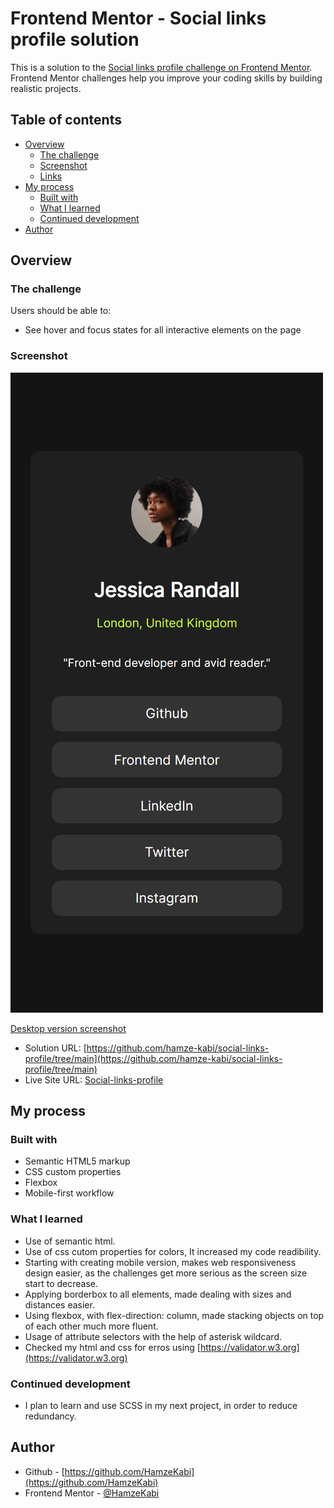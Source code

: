 # Frontend Mentor - Social links profile solution

This is a solution to the [Social links profile challenge on Frontend Mentor](https://www.frontendmentor.io/challenges/social-links-profile-UG32l9m6dQ). Frontend Mentor challenges help you improve your coding skills by building realistic projects. 

## Table of contents

- [Overview](#overview)
  - [The challenge](#the-challenge)
  - [Screenshot](#screenshot)
  - [Links](#links)
- [My process](#my-process)
  - [Built with](#built-with)
  - [What I learned](#what-i-learned)
  - [Continued development](#continued-development)
- [Author](#author)

## Overview

### The challenge

Users should be able to:

- See hover and focus states for all interactive elements on the page

### Screenshot

![Mobile version screenshot](https://github.com/hamze-kabi/social-links-profile/blob/main/social%20links%20profile%20-%20mobile%20version%20screenshot%20-%20frontendmentor.html.png)

[Desktop version screenshot](https://github.com/hamze-kabi/social-links-profile/blob/main/social%20links%20profile%20-%20desktop%20version%20screenshot%20-%20frontendmentor.html.png)


- Solution URL: [https://github.com/hamze-kabi/social-links-profile/tree/main](https://github.com/hamze-kabi/social-links-profile/tree/main)
- Live Site URL: [Social-links-profile](https://hamze-kabi.github.io/Social-links-profile/)

## My process

### Built with

- Semantic HTML5 markup
- CSS custom properties
- Flexbox
- Mobile-first workflow


### What I learned

- Use of semantic html.
- Use of css cutom properties for colors, It increased my code readibility.
- Starting with creating mobile version, makes web responsiveness design easier, as the challenges get more serious as the screen size start to decrease.
- Applying borderbox to all elements, made dealing with sizes and distances easier.
- Using flexbox, with flex-direction: column, made stacking objects on top of each other much more fluent.
- Usage of attribute selectors with the help of asterisk wildcard.
- Checked my html and css for erros using [https://validator.w3.org](https://validator.w3.org)


### Continued development

- I plan to learn and use SCSS in my next project, in order to reduce redundancy.

## Author

- Github - [https://github.com/HamzeKabi](https://github.com/HamzeKabi)
- Frontend Mentor - [@HamzeKabi](https://www.frontendmentor.io/profile/HamzeKabi)
